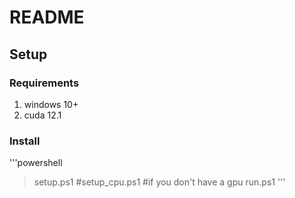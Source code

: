 
# README

## Setup

### Requirements
1. windows 10+
2. cuda 12.1

### Install 
'''powershell
> setup.ps1
> #setup_cpu.ps1 #if you don't have a gpu
> run.ps1
'''

